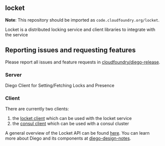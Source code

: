 ## locket

**Note**: This repository should be imported as `code.cloudfoundry.org/locket`.

Locket is a distributed locking service and client libraries to integrate with the service

## Reporting issues and requesting features

Please report all issues and feature requests in [cloudfoundry/diego-release](https://github.com/cloudfoundry/diego-release/issues).

### Server

Diego Client for Setting/Fetching Locks and Presence

### Client

There are currently two clients:

1. the [locket client](https://godoc.org/code.cloudfoundry.org/locket/lock#NewLockRunner) which can be used with the locket service
2. the [consul client](https://godoc.org/code.cloudfoundry.org/locket#NewLock) which can be used with a consul cluster

A general overview of the Locket API can be found [here](doc).
You can learn more about Diego and its components at [diego-design-notes](https://github.com/cloudfoundry/diego-design-notes).
